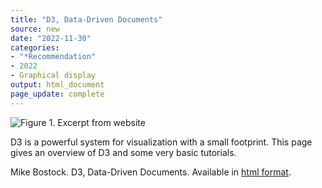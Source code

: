 ```yaml
---
title: "D3, Data-Driven Documents"
source: new
date: "2022-11-30"
categories:
- "*Recommendation"
- 2022
- Graphical display
output: html_document
page_update: complete
---
```


![Figure 1. Excerpt from website](http://www.pmean.com/new-images/22/d3-overview-01.png)

<div class="notes">

D3 is a powerful system for visualization with a small footprint. This page gives an overview of D3 and some very basic tutorials.

Mike Bostock. D3, Data-Driven Documents. Available in [html format][bos1].

[bos1]: https://d3js.org/

</div>
